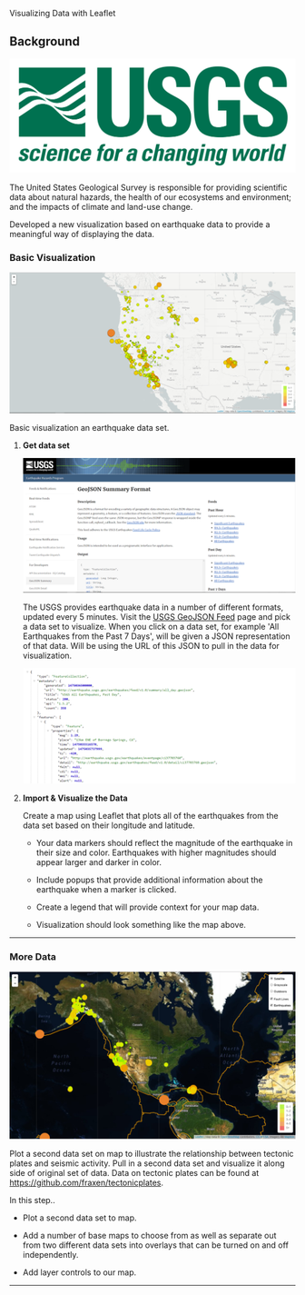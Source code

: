 Visualizing Data with Leaflet

## Background

![1-Logo](Images/1-Logo.png)

The United States Geological Survey is responsible for providing scientific data about natural hazards, the health of our ecosystems and environment; and the impacts of climate and land-use change.

 Developed a new visualization based on earthquake data to provide a meaningful way of displaying the data.


### Basic Visualization

![2-BasicMap](Images/2-BasicMap.png)

  Basic visualization an earthquake data set.

1. **Get data set**

   ![3-Data](Images/3-Data.png)

   The USGS provides earthquake data in a number of different formats, updated every 5 minutes. Visit the [USGS GeoJSON Feed](http://earthquake.usgs.gov/earthquakes/feed/v1.0/geojson.php) page and pick a data set to visualize. When you click on a data set, for example 'All Earthquakes from the Past 7 Days', will be given a JSON representation of that data. Will be using the URL of this JSON to pull in the data for visualization.

   ![4-JSON](Images/4-JSON.png)

2. **Import & Visualize the Data**

   Create a map using Leaflet that plots all of the earthquakes from the data set based on their longitude and latitude.

   * Your data markers should reflect the magnitude of the earthquake in their size and color. Earthquakes with higher magnitudes should appear larger and darker in color.

   * Include popups that provide additional information about the earthquake when a marker is clicked.

   * Create a legend that will provide context for your map data.

   * Visualization should look something like the map above.

- - -

### More Data 

![5-Advanced](Images/5-Advanced.png)

 Plot a second data set on map to illustrate the relationship between tectonic plates and seismic activity. Pull in a second data set and visualize it along side of original set of data. Data on tectonic plates can be found at <https://github.com/fraxen/tectonicplates>.

In this step..

* Plot a second data set to map.

* Add a number of base maps to choose from as well as separate out from two different data sets into overlays that can be turned on and off independently.

* Add layer controls to our map.

- - -
